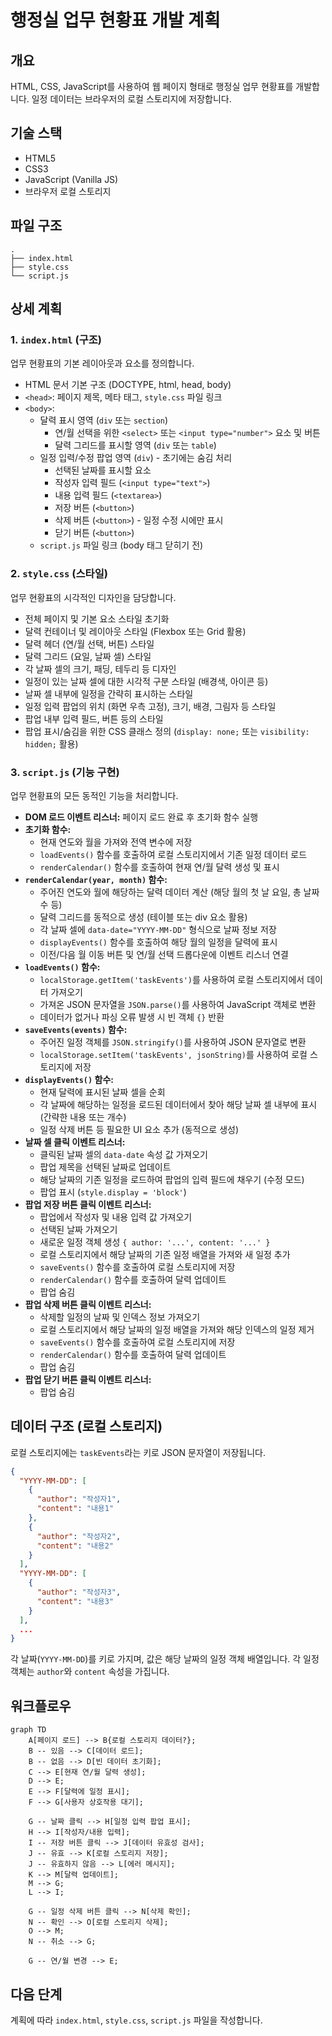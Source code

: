# 행정실 업무 현황표 개발 계획

## 개요
HTML, CSS, JavaScript를 사용하여 웹 페이지 형태로 행정실 업무 현황표를 개발합니다. 일정 데이터는 브라우저의 로컬 스토리지에 저장합니다.

## 기술 스택
*   HTML5
*   CSS3
*   JavaScript (Vanilla JS)
*   브라우저 로컬 스토리지

## 파일 구조
```
.
├── index.html
├── style.css
└── script.js
```

## 상세 계획

### 1. `index.html` (구조)
업무 현황표의 기본 레이아웃과 요소를 정의합니다.
*   HTML 문서 기본 구조 (DOCTYPE, html, head, body)
*   `<head>`: 페이지 제목, 메타 태그, `style.css` 파일 링크
*   `<body>`:
    *   달력 표시 영역 (`div` 또는 `section`)
        *   연/월 선택을 위한 `<select>` 또는 `<input type="number">` 요소 및 버튼
        *   달력 그리드를 표시할 영역 (`div` 또는 `table`)
    *   일정 입력/수정 팝업 영역 (`div`) - 초기에는 숨김 처리
        *   선택된 날짜를 표시할 요소
        *   작성자 입력 필드 (`<input type="text">`)
        *   내용 입력 필드 (`<textarea>`)
        *   저장 버튼 (`<button>`)
        *   삭제 버튼 (`<button>`) - 일정 수정 시에만 표시
        *   닫기 버튼 (`<button>`)
    *   `script.js` 파일 링크 (body 태그 닫히기 전)

### 2. `style.css` (스타일)
업무 현황표의 시각적인 디자인을 담당합니다.
*   전체 페이지 및 기본 요소 스타일 초기화
*   달력 컨테이너 및 레이아웃 스타일 (Flexbox 또는 Grid 활용)
*   달력 헤더 (연/월 선택, 버튼) 스타일
*   달력 그리드 (요일, 날짜 셀) 스타일
*   각 날짜 셀의 크기, 패딩, 테두리 등 디자인
*   일정이 있는 날짜 셀에 대한 시각적 구분 스타일 (배경색, 아이콘 등)
*   날짜 셀 내부에 일정을 간략히 표시하는 스타일
*   일정 입력 팝업의 위치 (화면 우측 고정), 크기, 배경, 그림자 등 스타일
*   팝업 내부 입력 필드, 버튼 등의 스타일
*   팝업 표시/숨김을 위한 CSS 클래스 정의 (`display: none;` 또는 `visibility: hidden;` 활용)

### 3. `script.js` (기능 구현)
업무 현황표의 모든 동적인 기능을 처리합니다.
*   **DOM 로드 이벤트 리스너:** 페이지 로드 완료 후 초기화 함수 실행
*   **초기화 함수:**
    *   현재 연도와 월을 가져와 전역 변수에 저장
    *   `loadEvents()` 함수를 호출하여 로컬 스토리지에서 기존 일정 데이터 로드
    *   `renderCalendar()` 함수를 호출하여 현재 연/월 달력 생성 및 표시
*   **`renderCalendar(year, month)` 함수:**
    *   주어진 연도와 월에 해당하는 달력 데이터 계산 (해당 월의 첫 날 요일, 총 날짜 수 등)
    *   달력 그리드를 동적으로 생성 (테이블 또는 div 요소 활용)
    *   각 날짜 셀에 `data-date="YYYY-MM-DD"` 형식으로 날짜 정보 저장
    *   `displayEvents()` 함수를 호출하여 해당 월의 일정을 달력에 표시
    *   이전/다음 월 이동 버튼 및 연/월 선택 드롭다운에 이벤트 리스너 연결
*   **`loadEvents()` 함수:**
    *   `localStorage.getItem('taskEvents')`를 사용하여 로컬 스토리지에서 데이터 가져오기
    *   가져온 JSON 문자열을 `JSON.parse()`를 사용하여 JavaScript 객체로 변환
    *   데이터가 없거나 파싱 오류 발생 시 빈 객체 `{}` 반환
*   **`saveEvents(events)` 함수:**
    *   주어진 일정 객체를 `JSON.stringify()`를 사용하여 JSON 문자열로 변환
    *   `localStorage.setItem('taskEvents', jsonString)`를 사용하여 로컬 스토리지에 저장
*   **`displayEvents()` 함수:**
    *   현재 달력에 표시된 날짜 셀을 순회
    *   각 날짜에 해당하는 일정을 로드된 데이터에서 찾아 해당 날짜 셀 내부에 표시 (간략한 내용 또는 개수)
    *   일정 삭제 버튼 등 필요한 UI 요소 추가 (동적으로 생성)
*   **날짜 셀 클릭 이벤트 리스너:**
    *   클릭된 날짜 셀의 `data-date` 속성 값 가져오기
    *   팝업 제목을 선택된 날짜로 업데이트
    *   해당 날짜의 기존 일정을 로드하여 팝업의 입력 필드에 채우기 (수정 모드)
    *   팝업 표시 (`style.display = 'block'`)
*   **팝업 저장 버튼 클릭 이벤트 리스너:**
    *   팝업에서 작성자 및 내용 입력 값 가져오기
    *   선택된 날짜 가져오기
    *   새로운 일정 객체 생성 `{ author: '...', content: '...' }`
    *   로컬 스토리지에서 해당 날짜의 기존 일정 배열을 가져와 새 일정 추가
    *   `saveEvents()` 함수를 호출하여 로컬 스토리지에 저장
    *   `renderCalendar()` 함수를 호출하여 달력 업데이트
    *   팝업 숨김
*   **팝업 삭제 버튼 클릭 이벤트 리스너:**
    *   삭제할 일정의 날짜 및 인덱스 정보 가져오기
    *   로컬 스토리지에서 해당 날짜의 일정 배열을 가져와 해당 인덱스의 일정 제거
    *   `saveEvents()` 함수를 호출하여 로컬 스토리지에 저장
    *   `renderCalendar()` 함수를 호출하여 달력 업데이트
    *   팝업 숨김
*   **팝업 닫기 버튼 클릭 이벤트 리스너:**
    *   팝업 숨김

## 데이터 구조 (로컬 스토리지)
로컬 스토리지에는 `taskEvents`라는 키로 JSON 문자열이 저장됩니다.
```json
{
  "YYYY-MM-DD": [
    {
      "author": "작성자1",
      "content": "내용1"
    },
    {
      "author": "작성자2",
      "content": "내용2"
    }
  ],
  "YYYY-MM-DD": [
    {
      "author": "작성자3",
      "content": "내용3"
    }
  ],
  ...
}
```
각 날짜(`YYYY-MM-DD`)를 키로 가지며, 값은 해당 날짜의 일정 객체 배열입니다. 각 일정 객체는 `author`와 `content` 속성을 가집니다.

## 워크플로우
```mermaid
graph TD
    A[페이지 로드] --> B{로컬 스토리지 데이터?};
    B -- 있음 --> C[데이터 로드];
    B -- 없음 --> D[빈 데이터 초기화];
    C --> E[현재 연/월 달력 생성];
    D --> E;
    E --> F[달력에 일정 표시];
    F --> G[사용자 상호작용 대기];

    G -- 날짜 클릭 --> H[일정 입력 팝업 표시];
    H --> I[작성자/내용 입력];
    I -- 저장 버튼 클릭 --> J[데이터 유효성 검사];
    J -- 유효 --> K[로컬 스토리지 저장];
    J -- 유효하지 않음 --> L[에러 메시지];
    K --> M[달력 업데이트];
    M --> G;
    L --> I;

    G -- 일정 삭제 버튼 클릭 --> N[삭제 확인];
    N -- 확인 --> O[로컬 스토리지 삭제];
    O --> M;
    N -- 취소 --> G;

    G -- 연/월 변경 --> E;
```

## 다음 단계
계획에 따라 `index.html`, `style.css`, `script.js` 파일을 작성합니다.